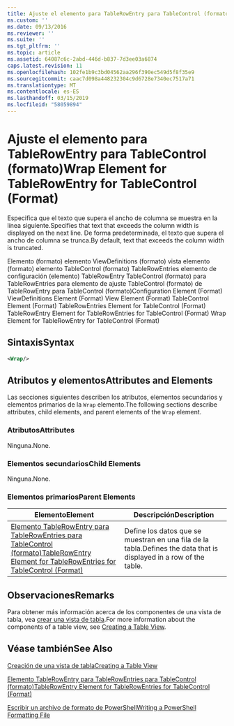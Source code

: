 ```yaml
---
title: Ajuste el elemento para TableRowEntry para TableControl (formato) | Microsoft Docs
ms.custom: ''
ms.date: 09/13/2016
ms.reviewer: ''
ms.suite: ''
ms.tgt_pltfrm: ''
ms.topic: article
ms.assetid: 64087c6c-2abd-446d-b837-7d3ee03a6874
caps.latest.revision: 11
ms.openlocfilehash: 102fe1b9c3bd04562aa296f390ec549d5f8f35e9
ms.sourcegitcommit: caac7d098a448232304c9d6728e7340ec7517a71
ms.translationtype: MT
ms.contentlocale: es-ES
ms.lasthandoff: 03/15/2019
ms.locfileid: "58059894"
---
```

# <a name="wrap-element-for-tablerowentry-for-tablecontrol--format"></a><span data-ttu-id="c72fa-102">Ajuste el elemento para TableRowEntry para TableControl (formato)</span><span class="sxs-lookup"><span data-stu-id="c72fa-102">Wrap Element for TableRowEntry for TableControl  (Format)</span></span>

<span data-ttu-id="c72fa-103">Especifica que el texto que supera el ancho de columna se muestra en la línea siguiente.</span><span class="sxs-lookup"><span data-stu-id="c72fa-103">Specifies that text that exceeds the column width is displayed on the next line.</span></span> <span data-ttu-id="c72fa-104">De forma predeterminada, el texto que supera el ancho de columna se trunca.</span><span class="sxs-lookup"><span data-stu-id="c72fa-104">By default, text that exceeds the column width is truncated.</span></span>

<span data-ttu-id="c72fa-105">Elemento (formato) elemento ViewDefinitions (formato) vista elemento (formato) elemento TableControl (formato) TableRowEntries elemento de configuración (elemento) TableRowEntry TableControl (formato) para TableRowEntries para elemento de ajuste TableControl (formato) de TableRowEntry para TableControl (formato)</span><span class="sxs-lookup"><span data-stu-id="c72fa-105">Configuration Element (Format) ViewDefinitions Element (Format) View Element (Format) TableControl Element (Format) TableRowEntries Element for TableControl (Format) TableRowEntry Element for TableRowEntries for TableControl (Format) Wrap Element for TableRowEntry for TableControl (Format)</span></span>

## <a name="syntax"></a><span data-ttu-id="c72fa-106">Sintaxis</span><span class="sxs-lookup"><span data-stu-id="c72fa-106">Syntax</span></span>

```xml
<Wrap/>
```

## <a name="attributes-and-elements"></a><span data-ttu-id="c72fa-107">Atributos y elementos</span><span class="sxs-lookup"><span data-stu-id="c72fa-107">Attributes and Elements</span></span>

<span data-ttu-id="c72fa-108">Las secciones siguientes describen los atributos, elementos secundarios y elementos primarios de la `Wrap` elemento.</span><span class="sxs-lookup"><span data-stu-id="c72fa-108">The following sections describe attributes, child elements, and parent elements of the `Wrap` element.</span></span>

### <a name="attributes"></a><span data-ttu-id="c72fa-109">Atributos</span><span class="sxs-lookup"><span data-stu-id="c72fa-109">Attributes</span></span>

<span data-ttu-id="c72fa-110">Ninguna.</span><span class="sxs-lookup"><span data-stu-id="c72fa-110">None.</span></span>

### <a name="child-elements"></a><span data-ttu-id="c72fa-111">Elementos secundarios</span><span class="sxs-lookup"><span data-stu-id="c72fa-111">Child Elements</span></span>

<span data-ttu-id="c72fa-112">Ninguna.</span><span class="sxs-lookup"><span data-stu-id="c72fa-112">None.</span></span>

### <a name="parent-elements"></a><span data-ttu-id="c72fa-113">Elementos primarios</span><span class="sxs-lookup"><span data-stu-id="c72fa-113">Parent Elements</span></span>

|<span data-ttu-id="c72fa-114">Elemento</span><span class="sxs-lookup"><span data-stu-id="c72fa-114">Element</span></span>|<span data-ttu-id="c72fa-115">Descripción</span><span class="sxs-lookup"><span data-stu-id="c72fa-115">Description</span></span>|
|-------------|-----------------|
|[<span data-ttu-id="c72fa-116">Elemento TableRowEntry para TableRowEntries para TableControl (formato)</span><span class="sxs-lookup"><span data-stu-id="c72fa-116">TableRowEntry Element for TableRowEntries for TableControl (Format)</span></span>](./tablerowentry-element-for-tablerowentries-for-tablecontrol-format.md)|<span data-ttu-id="c72fa-117">Define los datos que se muestran en una fila de la tabla.</span><span class="sxs-lookup"><span data-stu-id="c72fa-117">Defines the data that is displayed in a row of the table.</span></span>|

## <a name="remarks"></a><span data-ttu-id="c72fa-118">Observaciones</span><span class="sxs-lookup"><span data-stu-id="c72fa-118">Remarks</span></span>

<span data-ttu-id="c72fa-119">Para obtener más información acerca de los componentes de una vista de tabla, vea [crear una vista de tabla](./creating-a-table-view.md).</span><span class="sxs-lookup"><span data-stu-id="c72fa-119">For more information about the components of a table view, see [Creating a Table View](./creating-a-table-view.md).</span></span>

## <a name="see-also"></a><span data-ttu-id="c72fa-120">Véase también</span><span class="sxs-lookup"><span data-stu-id="c72fa-120">See Also</span></span>

[<span data-ttu-id="c72fa-121">Creación de una vista de tabla</span><span class="sxs-lookup"><span data-stu-id="c72fa-121">Creating a Table View</span></span>](./creating-a-table-view.md)

[<span data-ttu-id="c72fa-122">Elemento TableRowEntry para TableRowEntries para TableControl (formato)</span><span class="sxs-lookup"><span data-stu-id="c72fa-122">TableRowEntry Element for TableRowEntries for TableControl (Format)</span></span>](./tablerowentry-element-for-tablerowentries-for-tablecontrol-format.md)

[<span data-ttu-id="c72fa-123">Escribir un archivo de formato de PowerShell</span><span class="sxs-lookup"><span data-stu-id="c72fa-123">Writing a PowerShell Formatting File</span></span>](./writing-a-powershell-formatting-file.md)
